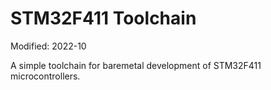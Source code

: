 # STM32F411 Toolchain

Modified: 2022-10

A simple toolchain for baremetal development of STM32F411 microcontrollers.
